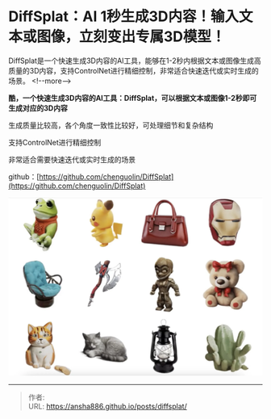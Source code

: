 # DiffSplat：AI 1秒生成3D内容！输入文本或图像，立刻变出专属3D模型！

DiffSplat是一个快速生成3D内容的AI工具，能够在1-2秒内根据文本或图像生成高质量的3D内容，支持ControlNet进行精细控制，非常适合快速迭代或实时生成的场景。
&lt;!--more--&gt;

**酷，一个快速生成3D内容的AI工具：DiffSplat，可以根据文本或图像1-2秒即可生成对应的3D内容**

生成质量比较高，各个角度一致性比较好，可处理细节和复杂结构

支持ControlNet进行精细控制

非常适合需要快速迭代或实时生成的场景

github：[https://github.com/chenguolin/DiffSplat](https://github.com/chenguolin/DiffSplat)

![](https://raw.githubusercontent.com/ansha886/blog-images/master/DiffSplat.webp)

---

> 作者:   
> URL: https://ansha886.github.io/posts/diffsplat/  

